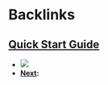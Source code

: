 
# Backlinks
## [Quick Start Guide](<Quick Start Guide.md>)
- ![](https://firebasestorage.googleapis.com/v0/b/firescript-577a2.appspot.com/o/imgs%2Fapp%2FRoam-Collective%2FXsnU1mv_dy.png?alt=media&token=63269f48-46bd-4f82-ad37-dfe19277e68d)
- **[Next](<Next.md>):**

